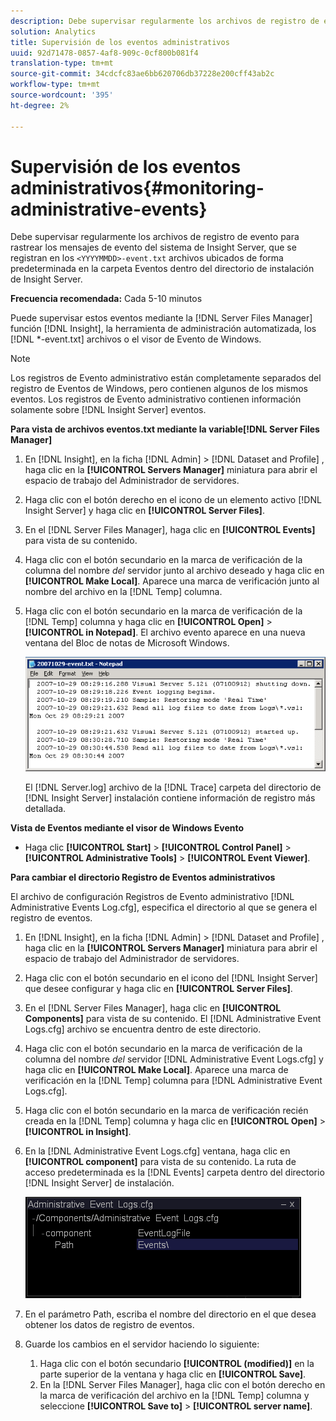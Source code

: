 ```yaml
---
description: Debe supervisar regularmente los archivos de registro de evento para rastrear los mensajes de evento del sistema de Insight Server, que se registran en los archivos <YYYMDD>-evento.txt ubicados de forma predeterminada en la carpeta Eventos dentro del directorio de instalación de Insight Server.
solution: Analytics
title: Supervisión de los eventos administrativos
uuid: 92d71478-0857-4af8-909c-0cf800b081f4
translation-type: tm+mt
source-git-commit: 34cdcfc83ae6bb620706db37228e200cff43ab2c
workflow-type: tm+mt
source-wordcount: '395'
ht-degree: 2%

---
```



# Supervisión de los eventos administrativos{#monitoring-administrative-events}

Debe supervisar regularmente los archivos de registro de evento para rastrear los mensajes de evento del sistema de Insight Server, que se registran en los `<YYYYMMDD>-event.txt` archivos ubicados de forma predeterminada en la carpeta Eventos dentro del directorio de instalación de Insight Server.

**Frecuencia recomendada:** Cada 5-10 minutos

Puede supervisar estos eventos mediante la [!DNL Server Files Manager] función [!DNL Insight], la herramienta de administración automatizada, los [!DNL *-event.txt] archivos o el visor de Evento de Windows.

>[!NOTE]
>
>Los registros de Evento administrativo están completamente separados del registro de Eventos de Windows, pero contienen algunos de los mismos eventos. Los registros de Evento administrativo contienen información solamente sobre [!DNL Insight Server] eventos.

**Para vista de archivos eventos.txt mediante la variable[!DNL Server Files Manager]**

1. En [!DNL Insight], en la ficha [!DNL Admin] > [!DNL Dataset and Profile] , haga clic en la **[!UICONTROL Servers Manager]** miniatura para abrir el espacio de trabajo del Administrador de servidores.
1. Haga clic con el botón derecho en el icono de un elemento activo [!DNL Insight Server] y haga clic en **[!UICONTROL Server Files]**.
1. En el [!DNL Server Files Manager], haga clic en **[!UICONTROL Events]** para vista de su contenido.
1. Haga clic con el botón secundario en la marca de verificación de la columna del nombre *del* servidor junto al archivo deseado y haga clic en **[!UICONTROL Make Local]**. Aparece una marca de verificación junto al nombre del archivo en la [!DNL Temp] columna.
1. Haga clic con el botón secundario en la marca de verificación de la [!DNL Temp] columna y haga clic en **[!UICONTROL Open]** > **[!UICONTROL in Notepad]**. El archivo evento aparece en una nueva ventana del Bloc de notas de Microsoft Windows.

   ![Información sobre los pasos](assets/vis_FileManager_eventfile.png)

   El [!DNL Server.log] archivo de la [!DNL Trace] carpeta del directorio de [!DNL Insight Server] instalación contiene información de registro más detallada.

**Vista de Eventos mediante el visor de Windows Evento**

* Haga clic **[!UICONTROL Start]** > **[!UICONTROL Control Panel]** > **[!UICONTROL Administrative Tools]** > **[!UICONTROL Event Viewer]**.

**Para cambiar el directorio Registro de Eventos administrativos**

El archivo de configuración Registros de Evento administrativo [!DNL Administrative Events Log.cfg], especifica el directorio al que se genera el registro de eventos.

1. En [!DNL Insight], en la ficha [!DNL Admin] > [!DNL Dataset and Profile] , haga clic en la **[!UICONTROL Servers Manager]** miniatura para abrir el espacio de trabajo del Administrador de servidores.

1. Haga clic con el botón secundario en el icono del [!DNL Insight Server] que desee configurar y haga clic en **[!UICONTROL Server Files]**.

1. En el [!DNL Server Files Manager], haga clic en **[!UICONTROL Components]** para vista de su contenido. El [!DNL Administrative Event Logs.cfg] archivo se encuentra dentro de este directorio.

1. Haga clic con el botón secundario en la marca de verificación de la columna del nombre *del* servidor [!DNL Administrative Event Logs.cfg] y haga clic en **[!UICONTROL Make Local]**. Aparece una marca de verificación en la [!DNL Temp] columna para [!DNL Administrative Event Logs.cfg].

1. Haga clic con el botón secundario en la marca de verificación recién creada en la [!DNL Temp] columna y haga clic en **[!UICONTROL Open]** > **[!UICONTROL in Insight]**.

1. En la [!DNL Administrative Event Logs.cfg] ventana, haga clic en **[!UICONTROL component]** para vista de su contenido. La ruta de acceso predeterminada es la [!DNL Events] carpeta dentro del directorio [!DNL Insight Server] de instalación.

   ![](assets/cfg_adminevents_examplevalues.png)

1. En el parámetro Path, escriba el nombre del directorio en el que desea obtener los datos de registro de eventos.
1. Guarde los cambios en el servidor haciendo lo siguiente:

   1. Haga clic con el botón secundario **[!UICONTROL (modified)]** en la parte superior de la ventana y haga clic en **[!UICONTROL Save]**.
   1. En la [!DNL Server Files Manager], haga clic con el botón derecho en la marca de verificación del archivo en la [!DNL Temp] columna y seleccione **[!UICONTROL Save to]** > **[!UICONTROL server name]**.

